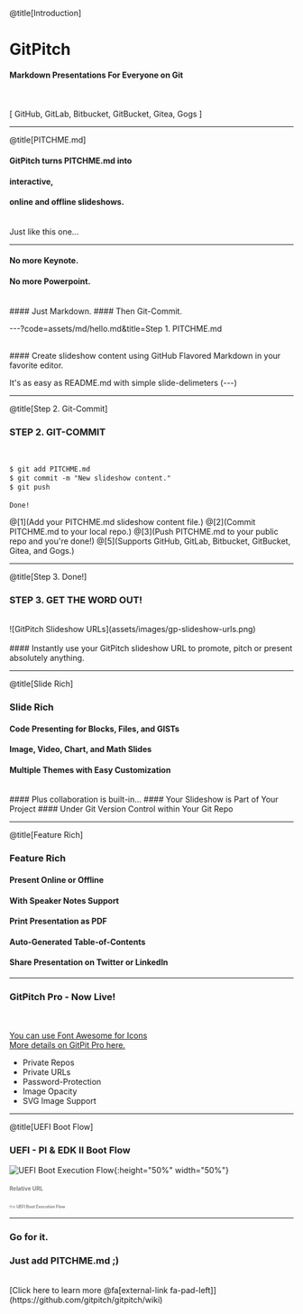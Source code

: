 @title[Introduction]

# Git<span class="gold">Pitch</span>

#### Markdown Presentations For Everyone on Git
<br>
<br>
<span class="byline">[ GitHub, GitLab, Bitbucket, GitBucket, Gitea, Gogs ]</span>

---

@title[PITCHME.md]

#### GitPitch turns <span class="gold">PITCHME.md</span> into
#### interactive,
#### online and offline slideshows.
<br>
<span class="aside">Just like this one...</span>

---

#### No more <span class="gray">Keynote</span>.
#### No more <span class="gray">Powerpoint</span>.
<br>
#### Just <span class="gold">Markdown</span>.
#### Then <span class="gold">Git-Commit</span>.

---?code=assets/md/hello.md&title=Step 1. PITCHME.md

<br>
#### Create slideshow content using GitHub Flavored Markdown in your favorite editor.

<span class="aside">It's as easy as README.md with simple slide-delimeters (---)</span>

---

@title[Step 2. Git-Commit]

### <span class="gold">STEP 2. GIT-COMMIT</span>
<br>

```shell
$ git add PITCHME.md
$ git commit -m "New slideshow content."
$ git push

Done!
```

@[1](Add your PITCHME.md slideshow content file.)
@[2](Commit PITCHME.md to your local repo.)
@[3](Push PITCHME.md to your public repo and you're done!)
@[5](Supports GitHub, GitLab, Bitbucket, GitBucket, Gitea, and Gogs.)

---

@title[Step 3. Done!]

### <span class="gold">STEP 3. GET THE WORD OUT!</span>
<br>
![GitPitch Slideshow URLs](assets/images/gp-slideshow-urls.png)
<br>
<br>
#### Instantly use your GitPitch slideshow URL to promote, pitch or present absolutely anything.

---

@title[Slide Rich]

### <span class="gold">Slide Rich</span>

#### Code Presenting for Blocks, Files, and GISTs
#### Image, Video, Chart, and Math Slides
#### Multiple Themes with Easy Customization
<br>
#### <span class="gold">Plus collaboration is built-in...</span>
#### Your Slideshow is Part of Your Project
#### Under Git Version Control within Your Git Repo

---

@title[Feature Rich]

### <span class="gold">Feature Rich</span>

#### Present Online or Offline
#### With Speaker Notes Support
#### Print Presentation as PDF
#### Auto-Generated Table-of-Contents
#### Share Presentation on Twitter or LinkedIn

---

### <span class="gold">GitPitch Pro - Now Live!</span>

<br>
<div class="left">
    <i class="fa fa-truck fa-5x" aria-hidden="true"> </i><br>
    <a href="https://fontawesome.com/cheatsheet" class="pro-link"> You can use Font Awesome for Icons</a> <br>
    <a href="https://gitpitch.com/pro-features" class="pro-link">
    More details on GitPit Pro here.</a>
</div>
<div class="right">
    <ul>
        <li>Private Repos</li>
        <li>Private URLs</li>
        <li>Password-Protection</li>
        <li>Image Opacity</li>
        <li>SVG Image Support</li>
    </ul>
</div>

---
@title[UEFI Boot Flow]
### <span class="gold"  text-align: center >UEFI - PI & EDK II Boot Flow </span>

![UEFI Boot Execution Flow](/assets/images/bootflow.JPG){:height="50%" width="50%"}

<span style="color:gray; font-size:0.7em">  <i class="fa fa-truck fa-1x" aria-hidden="true"> </i><b>Relative URL</b></span>

<span style="color:gray; font-size:0.5em">the <b>UEFI Boot Execution Flow</b> </span>

---
### Go for it.
### Just add <span class="gold">PITCHME.md</span> ;)
<br>
[Click here to learn more @fa[external-link fa-pad-left]](https://github.com/gitpitch/gitpitch/wiki)
